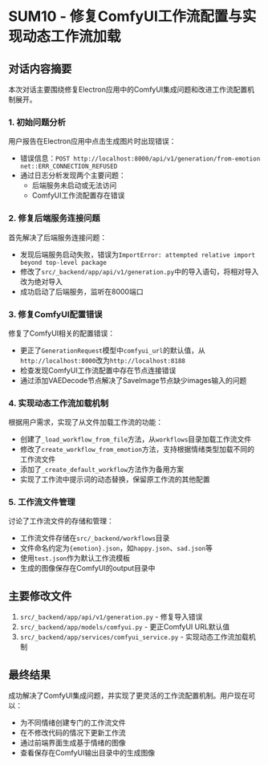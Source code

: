 # SUM10 - 修复ComfyUI工作流配置与实现动态工作流加载

## 对话内容摘要

本次对话主要围绕修复Electron应用中的ComfyUI集成问题和改进工作流配置机制展开。

### 1. 初始问题分析

用户报告在Electron应用中点击生成图片时出现错误：
- 错误信息：`POST http://localhost:8000/api/v1/generation/from-emotion net::ERR_CONNECTION_REFUSED`
- 通过日志分析发现两个主要问题：
  - 后端服务未启动或无法访问
  - ComfyUI工作流配置存在错误

### 2. 修复后端服务连接问题

首先解决了后端服务连接问题：
- 发现后端服务启动失败，错误为`ImportError: attempted relative import beyond top-level package`
- 修改了`src/_backend/app/api/v1/generation.py`中的导入语句，将相对导入改为绝对导入
- 成功启动了后端服务，监听在8000端口

### 3. 修复ComfyUI配置错误

修复了ComfyUI相关的配置错误：
- 更正了`GenerationRequest`模型中`comfyui_url`的默认值，从`http://localhost:8000`改为`http://localhost:8188`
- 检查发现ComfyUI工作流配置中存在节点连接错误
- 通过添加VAEDecode节点解决了SaveImage节点缺少images输入的问题

### 4. 实现动态工作流加载机制

根据用户需求，实现了从文件加载工作流的功能：
- 创建了`_load_workflow_from_file`方法，从`workflows`目录加载工作流文件
- 修改了`create_workflow_from_emotion`方法，支持根据情绪类型加载不同的工作流文件
- 添加了`_create_default_workflow`方法作为备用方案
- 实现了工作流中提示词的动态替换，保留原工作流的其他配置

### 5. 工作流文件管理

讨论了工作流文件的存储和管理：
- 工作流文件存储在`src/_backend/workflows`目录
- 文件命名约定为`{emotion}.json`，如`happy.json`、`sad.json`等
- 使用`test.json`作为默认工作流模板
- 生成的图像保存在ComfyUI的output目录中

## 主要修改文件

1. `src/_backend/app/api/v1/generation.py` - 修复导入错误
2. `src/_backend/app/models/comfyui.py` - 更正ComfyUI URL默认值
3. `src/_backend/app/services/comfyui_service.py` - 实现动态工作流加载机制

## 最终结果

成功解决了ComfyUI集成问题，并实现了更灵活的工作流配置机制。用户现在可以：
- 为不同情绪创建专门的工作流文件
- 在不修改代码的情况下更新工作流
- 通过前端界面生成基于情绪的图像
- 查看保存在ComfyUI输出目录中的生成图像 